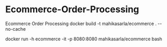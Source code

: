 # Ecommerce-Order-Processing
Ecommerce Order Processing
docker build -t mahikasarla/ecommerce . --no-cache

docker run -h ecommerce -it -p 8080:8080 mahikasarla/ecommerce bash
